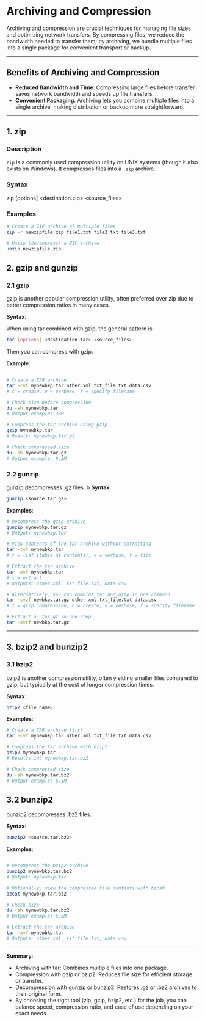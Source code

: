 # Archiving and Compression

Archiving and compression are crucial techniques for managing file sizes and optimizing network transfers. By compressing files, we reduce the bandwidth needed to transfer them; by archiving, we bundle multiple files into a single package for convenient transport or backup.

---

## Benefits of Archiving and Compression
- **Reduced Bandwidth and Time**: Compressing large files before transfer saves network bandwidth and speeds up file transfers.
- **Convenient Packaging**: Archiving lets you combine multiple files into a single archive, making distribution or backup more straightforward.

---

## 1. **zip**

### Description
`zip` is a commonly used compression utility on UNIX systems (though it also exists on Windows). It compresses files into a `.zip` archive.

### Syntax

zip [options] <destination.zip> <source_files>

### Examples

```bash
# Create a ZIP archive of multiple files
zip -r newzipfile.zip file1.txt file2.txt file3.txt

# Unzip (decompress) a ZIP archive
unzip newzipfile.zip
```

## 2. gzip and gunzip

### 2.1 gzip

gzip is another popular compression utility, often preferred over zip due to better compression ratios in many cases.

**Syntax**: 

When using tar combined with gzip, the general pattern is:

```bash
tar [options] <destination.tar> <source_files>
```

Then you can compress with gzip.

**Example**:

```bash

# Create a TAR archive
tar -cvf mynewbkp.tar other.xml txt_file.txt data.csv
# c = create, v = verbose, f = specify filename

# Check size before compression
du -sh mynewbkp.tar
# Output example: 38M

# Compress the tar archive using gzip
gzip mynewbkp.tar
# Result: mynewbkp.tar.gz

# Check compressed size
du -sh mynewbkp.tar.gz
# Output example: 9.2M
```

### 2.2 gunzip

gunzip decompresses .gz files.
b
**Syntax**:

```bash
gunzip <source.tar.gz>
```

**Examples**:

```bash
# Decompress the gzip archive
gunzip mynewbkp.tar.gz
# Output: mynewbkp.tar

# View contents of the tar archive without extracting
tar -tvf mynewbkp.tar
# t = list (table of contents), v = verbose, f = file

# Extract the tar archive
tar -xvf mynewbkp.tar
# x = extract
# Outputs: other.xml, txt_file.txt, data.csv

# Alternatively, you can combine tar and gzip in one command
tar -cvzf newbkp.tar.gz other.xml txt_file.txt data.csv
# z = gzip compression, c = create, v = verbose, f = specify filename

# Extract a .tar.gz in one step
tar -xvzf newbkp.tar.gz
```

---

## 3. bzip2 and bunzip2

### 3.1 bzip2
bzip2 is another compression utility, often yielding smaller files compared to gzip, but typically at the cost of longer compression times.

**Syntax**:

```bash
bzip2 <file_name>
```

**Examples**:

```bash
# Create a TAR archive first
tar -cvf mynewbkp.tar other.xml txt_file.txt data.csv

# Compress the tar archive with bzip2
bzip2 mynewbkp.tar
# Results in: mynewbkp.tar.bz2

# Check compressed size
du -sh mynewbkp.tar.bz2
# Output example: 6.5M
```

## 3.2 bunzip2

bunzip2 decompresses .bz2 files.

**Syntax**:

```bash
bunzip2 <source.tar.bz2>
```

**Examples**:

```bash

# Decompress the bzip2 archive
bunzip2 mynewbkp.tar.bz2
# Output: mynewbkp.tar

# Optionally, view the compressed file contents with bzcat
bzcat mynewbkp.tar.bz2

# Check size
du -sh mynewbkp.tar.bz2
# Output example: 6.5M

# Extract the tar archive
tar -xvf mynewbkp.tar
# Outputs: other.xml, txt_file.txt, data.csv
```

---

**Summary**:

- Archiving with tar: Combines multiple files into one package.
- Compression with gzip or bzip2: Reduces file size for efficient storage or transfer.
- Decompression with gunzip or bunzip2: Restores .gz or .bz2 archives to their original form.
- By choosing the right tool (zip, gzip, bzip2, etc.) for the job, you can balance speed, compression ratio, and ease of use depending on your exact needs.
